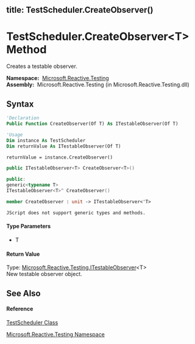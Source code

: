 title: TestScheduler.CreateObserver<T>()
---
# TestScheduler.CreateObserver\<T\> Method

Creates a testable observer.

**Namespace:**  [Microsoft.Reactive.Testing](Microsoft.Reactive.Testing\Microsoft.Reactive.Testing.md)  
**Assembly:**  Microsoft.Reactive.Testing (in Microsoft.Reactive.Testing.dll)

## Syntax

```vb
'Declaration
Public Function CreateObserver(Of T) As ITestableObserver(Of T)
```

```vb
'Usage
Dim instance As TestScheduler
Dim returnValue As ITestableObserver(Of T)

returnValue = instance.CreateObserver()
```

```csharp
public ITestableObserver<T> CreateObserver<T>()
```

```c++
public:
generic<typename T>
ITestableObserver<T>^ CreateObserver()
```

```fsharp
member CreateObserver : unit -> ITestableObserver<'T> 
```

```jscript
JScript does not support generic types and methods.
```

#### Type Parameters

- T

#### Return Value

Type: [Microsoft.Reactive.Testing.ITestableObserver](ITestableObserver\ITestableObserver(T).md)\<T\>  
New testable observer object.

## See Also

#### Reference

[TestScheduler Class](TestScheduler\TestScheduler.md)

[Microsoft.Reactive.Testing Namespace](Microsoft.Reactive.Testing\Microsoft.Reactive.Testing.md)






